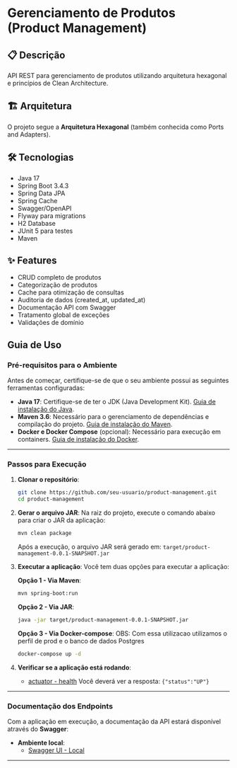 # Gerenciamento de Produtos (Product Management)

## 📋 Descrição

API REST para gerenciamento de produtos utilizando arquitetura hexagonal e princípios de Clean Architecture.

## 🏗️ Arquitetura

O projeto segue a **Arquitetura Hexagonal** (também conhecida como Ports and Adapters).

## 🛠️ Tecnologias

- Java 17
- Spring Boot 3.4.3
- Spring Data JPA
- Spring Cache
- Swagger/OpenAPI
- Flyway para migrations
- H2 Database
- JUnit 5 para testes
- Maven

## ✨ Features

- CRUD completo de produtos
- Categorização de produtos
- Cache para otimização de consultas
- Auditoria de dados (created_at, updated_at)
- Documentação API com Swagger
- Tratamento global de exceções
- Validações de domínio

## Guia de Uso

### Pré-requisitos para o Ambiente

Antes de começar, certifique-se de que o seu ambiente possui as seguintes ferramentas configuradas:

- **Java 17**: Certifique-se de ter o JDK (Java Development
  Kit). [Guia de instalação do Java](https://openjdk.org/install/).
- **Maven 3.6**: Necessário para o gerenciamento de dependências e compilação do
  projeto. [Guia de instalação do Maven](https://maven.apache.org/install.html).
- **Docker e Docker Compose** (opcional): Necessário para execução em containers. [Guia de instalação do Docker](https://docs.docker.com/get-docker/).

---

### **Passos para Execução**

1. **Clonar o repositório**:
   ```bash
   git clone https://github.com/seu-usuario/product-management.git
   cd product-management
   ```

2. **Gerar o arquivo JAR**:
   Na raiz do projeto, execute o comando abaixo para criar o JAR da aplicação:
   ```bash
   mvn clean package
   ```
   Após a execução, o arquivo JAR será gerado em: `target/product-management-0.0.1-SNAPSHOT.jar`

3. **Executar a aplicação**:
   Você tem duas opções para executar a aplicação:

   **Opção 1 - Via Maven**:
   ```bash
   mvn spring-boot:run
   ```

   **Opção 2 - Via JAR**:
   ```bash
   java -jar target/product-management-0.0.1-SNAPSHOT.jar
   ```

    **Opção 3 - Via Docker-compose**: OBS: Com essa utilizacao utilizamos o perfil de prod e o banco de dados Postgres
   ```bash
   docker-compose up -d
   ```

4. **Verificar se a aplicação está rodando**:

   - [actuator - health](http://localhost:8080/product-management/actuator/health)
     Você deverá ver a resposta: `{"status":"UP"}`
---

### Documentação dos Endpoints

Com a aplicação em execução, a documentação da API estará disponível através do **Swagger**:

- **Ambiente local**:
    - [Swagger UI - Local](http://localhost:8080/product-management/swagger-ui/index.html)

---